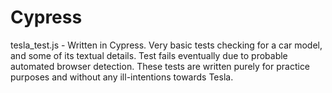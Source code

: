 # Cypress
tesla_test.js - Written in Cypress. Very basic tests checking for a car model, and some of its textual details. Test fails eventually due to probable automated browser detection. These tests are written purely for practice purposes and without any ill-intentions towards Tesla.
